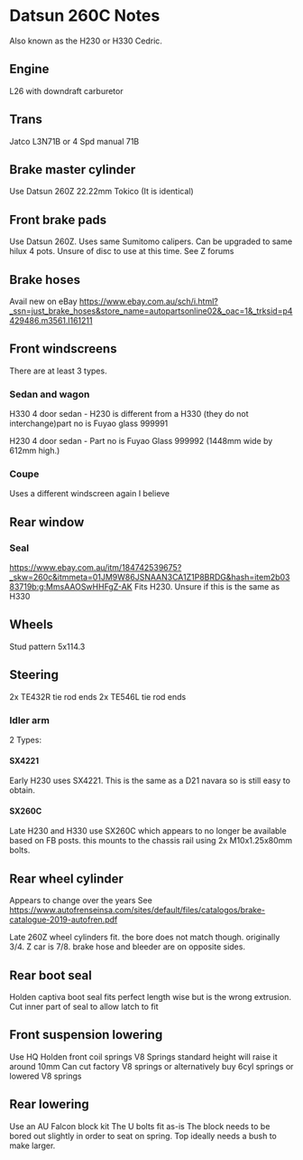 # Datsun 260C Notes

Also known as the H230 or H330 Cedric.

## Engine
L26 with downdraft carburetor

## Trans
Jatco L3N71B or 4 Spd manual 71B

## Brake master cylinder
Use Datsun 260Z 22.22mm Tokico (It is identical)

## Front brake pads
Use Datsun 260Z. Uses same Sumitomo calipers. Can be upgraded to same hilux 4 pots. Unsure of disc to use at this time. See Z forums

## Brake hoses
Avail new on eBay
https://www.ebay.com.au/sch/i.html?_ssn=just_brake_hoses&store_name=autopartsonline02&_oac=1&_trksid=p4429486.m3561.l161211

## Front windscreens
There are at least 3 types. 

### Sedan and wagon

H330 4 door sedan - H230 is different from a H330 (they do not interchange)part no is Fuyao glass 999991

H230 4 door sedan - Part no is Fuyao Glass 999992 (1448mm wide by 612mm high.)


### Coupe

Uses a different windscreen again I believe

## Rear window
### Seal

https://www.ebay.com.au/itm/184742539675?_skw=260c&itmmeta=01JM9W86JSNAAN3CA1Z1P8BRDG&hash=item2b0383719b:g:MmsAAOSwHHFgZ-AK
Fits H230. Unsure if this is the same as H330

## Wheels
Stud pattern 5x114.3

## Steering

2x TE432R tie rod ends
2x TE546L tie rod ends 

### Idler arm
2 Types:

#### SX4221

Early H230 uses SX4221. This is the same as a D21 navara so is still easy to obtain.

#### SX260C

Late H230 and H330 use SX260C which appears to no longer be available based on FB posts. this mounts to the chassis rail using 2x M10x1.25x80mm bolts.


## Rear wheel cylinder
Appears to change over the years
See https://www.autofrenseinsa.com/sites/default/files/catalogos/brake-catalogue-2019-autofren.pdf

Late 260Z wheel cylinders fit. the bore does not match though. originally 3/4. Z car is 7/8. brake hose and bleeder are on opposite sides.



## Rear boot seal
Holden captiva boot seal fits perfect length wise but is the wrong extrusion. Cut inner part of seal to allow latch to fit

## Front suspension lowering
Use HQ Holden front coil springs
V8 Springs standard height will raise it around 10mm
Can cut factory V8 springs or alternatively buy 6cyl springs or lowered V8 springs

## Rear lowering
Use an AU Falcon block kit
The U bolts fit as-is
The block needs to be bored out slightly in order to seat on spring. Top ideally needs a bush to make larger.
